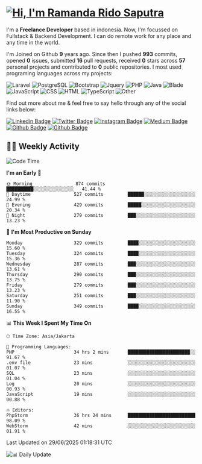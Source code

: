 # [![Hi, I'm Ramanda Rido Saputra](https://readme-typing-svg.herokuapp.com?size=24&vCenter=true&lines=%F0%9F%91%8B+Hi%2C+I'm+Ramanda+Rido+Saputra+;%F0%9F%92%BB+Fullstack+Web+Developer+)](https://git.io/typing-svg)

I'm a **Freelance Developer** based in indonesia. Now, I'm focussed on Fullstack & Backend Development. I can do remote work for any place and any time in the world.

I'm Joined on Github **9** years ago. Since then I pushed **993** commits, opened **0** issues, submitted **16** pull requests, received **0** stars across **57** personal projects and contributed to **0** public repositories.
I most used programing languages across my projects:

![Laravel](https://img.shields.io/badge/Laravel-FF2D20?flat&logo=laravel&logoColor=white)
![PostgreSQL](https://img.shields.io/badge/PostgreSQL-316192?flat&logo=postgresql&logoColor=white)
![Bootstrap](https://img.shields.io/badge/Bootstrap-563D7C?flat&logo=bootstrap&logoColor=white)
![Jquery](https://img.shields.io/badge/jQuery-0769AD?flat&logo=jquery&logoColor=white)
![PHP](https://img.shields.io/badge/-PHP-%234F5D95?style=flat&logo=PHP&logoColor=white)
![Java](https://img.shields.io/badge/-Java-%23b07219?style=flat&logo=Java&logoColor=white)
![Blade](https://img.shields.io/badge/-Blade-%23f7523f?style=flat&logo=Blade&logoColor=white)
![JavaScript](https://img.shields.io/badge/-JavaScript-%23f1e05a?style=flat&logo=JavaScript&logoColor=white)
![CSS](https://img.shields.io/badge/-CSS-%23663399?style=flat&logo=CSS&logoColor=white)
![HTML](https://img.shields.io/badge/-HTML-%23e34c26?style=flat&logo=HTML&logoColor=white)
![TypeScript](https://img.shields.io/badge/-TypeScript-%233178c6?style=flat&logo=TypeScript&logoColor=white)
![Other](https://img.shields.io/badge/-Other-%23ededed?style=flat&logo=Other&logoColor=white)

Find out more about me & feel free to say hello through any of the social links below:

[![Linkedin Badge](https://img.shields.io/badge/-ramandaaridogh-blue?style=flat&logo=Linkedin&logoColor=white&link=https://www.linkedin.com/in/ramanda-rido-saputra/)](https://www.linkedin.com/in/ramanda-rido-saputra/)
[![Twitter Badge](https://img.shields.io/badge/-ramandaaridogh-%231DA1F2.svg?style=flat&logo=twitter&logoColor=white&link=https://www.twitter.com/ramandaaridogh)](https://www.twitter.com/ramandaaridogh/)
[![Instagram Badge](https://img.shields.io/badge/-ramandaaridogh-purple?style=flat&logo=instagram&logoColor=white&link=https://instagram.com/ramandaaridogh_/)](https://instagram.com/ramandaaridogh_)
[![Medium Badge](https://img.shields.io/badge/-@ramandaaridogh-%2312100E.svg?style=flat&logo=Medium&logoColor=white&link=https://medium.com/@ramandaaridogh/)](https://medium.com/@ramandaaridogh)
[![Github Badge](https://img.shields.io/badge/-@ramandaaridogh-100000.svg?style=flat&logo=github&logoColor=white&link=https://github.com/ramandaaridogh)](https://github.com/ramandaaridogh)
[![Github Badge](https://img.shields.io/badge/-@mxcode-100000.svg?style=flat&logo=github&logoColor=white&link=https://github.com/ramanda-mxcode)](https://github.com/ramanda-mxcode)

## 👨‍💻 Weekly Activity
<!--START_SECTION:waka-->
![Code Time](http://img.shields.io/badge/Code%20Time-1%2C327%20hrs%2016%20mins-blue)

**I'm an Early 🐤** 

```text
🌞 Morning                874 commits         ██████████░░░░░░░░░░░░░░░   41.44 % 
🌆 Daytime                527 commits         ██████░░░░░░░░░░░░░░░░░░░   24.99 % 
🌃 Evening                429 commits         █████░░░░░░░░░░░░░░░░░░░░   20.34 % 
🌙 Night                  279 commits         ███░░░░░░░░░░░░░░░░░░░░░░   13.23 % 
```
📅 **I'm Most Productive on Sunday** 

```text
Monday                   329 commits         ████░░░░░░░░░░░░░░░░░░░░░   15.60 % 
Tuesday                  324 commits         ████░░░░░░░░░░░░░░░░░░░░░   15.36 % 
Wednesday                287 commits         ███░░░░░░░░░░░░░░░░░░░░░░   13.61 % 
Thursday                 290 commits         ███░░░░░░░░░░░░░░░░░░░░░░   13.75 % 
Friday                   279 commits         ███░░░░░░░░░░░░░░░░░░░░░░   13.23 % 
Saturday                 251 commits         ███░░░░░░░░░░░░░░░░░░░░░░   11.90 % 
Sunday                   349 commits         ████░░░░░░░░░░░░░░░░░░░░░   16.55 % 
```


📊 **This Week I Spent My Time On** 

```text
🕑︎ Time Zone: Asia/Jakarta

💬 Programming Languages: 
PHP                      34 hrs 2 mins       ███████████████████████░░   91.67 % 
.env file                23 mins             ░░░░░░░░░░░░░░░░░░░░░░░░░   01.07 % 
SQL                      23 mins             ░░░░░░░░░░░░░░░░░░░░░░░░░   01.04 % 
Log                      20 mins             ░░░░░░░░░░░░░░░░░░░░░░░░░   00.93 % 
JavaScript               19 mins             ░░░░░░░░░░░░░░░░░░░░░░░░░   00.88 % 

🔥 Editors: 
PhpStorm                 36 hrs 24 mins      █████████████████████████   98.09 % 
WebStorm                 42 mins             ░░░░░░░░░░░░░░░░░░░░░░░░░   01.91 % 
```


 Last Updated on 29/06/2025 01:18:31 UTC
<!--END_SECTION:waka-->

![📊 Daily Update](https://github.com/ramandaaridogh/ramandaaridogh/actions/workflows/update-activity.yml/badge.svg)
